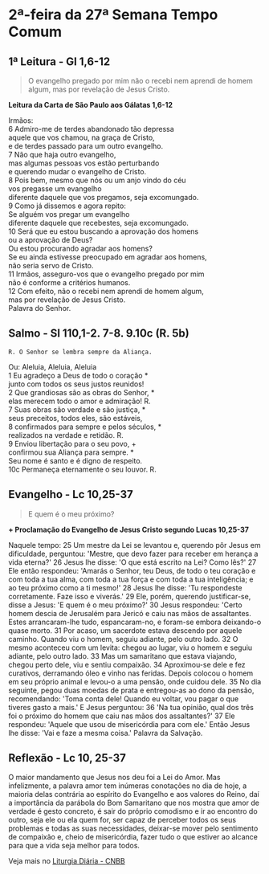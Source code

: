 # 2ª-feira da 27ª Semana Tempo Comum

## 1ª Leitura - Gl 1,6-12

> O evangelho pregado por mim não o recebi nem aprendi de homem algum, mas por revelação de Jesus Cristo.

**Leitura da Carta de São Paulo aos Gálatas 1,6-12**

Irmãos:   
6 Admiro-me de terdes abandonado tão depressa   
 aquele que vos chamou, na graça de Cristo,   
 e de terdes passado para um outro evangelho.   
7 Não que haja outro evangelho,   
 mas algumas pessoas vos estão perturbando   
 e querendo mudar o evangelho de Cristo.   
8 Pois bem, mesmo que nós ou um anjo vindo do céu   
 vos pregasse um evangelho   
 diferente daquele que vos pregamos, seja excomungado.   
9 Como já dissemos e agora repito:   
 Se alguém vos pregar um evangelho   
 diferente daquele que recebestes, seja excomungado.   
10 Será que eu estou buscando a aprovação dos homens   
 ou a aprovação de Deus?   
 Ou estou procurando agradar aos homens?   
 Se eu ainda estivesse preocupado em agradar aos homens,   
 não seria servo de Cristo.   
11 Irmãos, asseguro-vos que o evangelho pregado por mim   
 não é conforme a critérios humanos.   
12 Com efeito, não o recebi nem aprendi de homem algum,   
 mas por revelação de Jesus Cristo.   
 Palavra do Senhor.

## Salmo - Sl 110,1-2. 7-8. 9.10c (R. 5b)

`R. O Senhor se lembra sempre da Aliança.`

Ou: Aleluia, Aleluia, Aleluia   
1 Eu agradeço a Deus de todo o coração *   
 junto com todos os seus justos reunidos!   
2 Que grandiosas são as obras do Senhor, *   
 elas merecem todo o amor e admiração! R.       
7 Suas obras são verdade e são justiça, *   
 seus preceitos, todos eles, são estáveis,   
8 confirmados para sempre e pelos séculos, *   
 realizados na verdade e retidão. R.     
9 Enviou libertação para o seu povo, +   
 confirmou sua Aliança para sempre. *   
 Seu nome é santo e é digno de respeito.   
10c Permaneça eternamente o seu louvor. R.

## Evangelho - Lc 10,25-37

> E quem é o meu próximo?

**+ Proclamação do Evangelho de Jesus Cristo segundo Lucas 10,25-37**

Naquele tempo: 
25 Um mestre da Lei se levantou 
 e, querendo pôr Jesus em dificuldade, perguntou: 
 'Mestre, que devo fazer 
 para receber em herança a vida eterna?' 
26 Jesus lhe disse: 'O que está escrito na Lei? 
 Como lês?' 
27 Ele então respondeu: 
 'Amarás o Senhor, teu Deus, 
 de todo o teu coração e com toda a tua alma, 
 com toda a tua força e com toda a tua inteligência; 
 e ao teu próximo como a ti mesmo!' 
28 Jesus lhe disse: 'Tu respondeste corretamente. 
 Faze isso e viverás.' 
29 Ele, porém, querendo justificar-se, 
 disse a Jesus: 'E quem é o meu próximo?' 
30 Jesus respondeu: 
 'Certo homem descia de Jerusalém para Jericó 
 e caiu nas mãos de assaltantes. 
 Estes arrancaram-lhe tudo, espancaram-no, 
 e foram-se embora deixando-o quase morto. 
31 Por acaso, um sacerdote 
 estava descendo por aquele caminho. 
 Quando viu o homem, seguiu adiante, pelo outro lado. 
32 O mesmo aconteceu com um levita: 
 chegou ao lugar, viu o homem 
 e seguiu adiante, pelo outro lado. 
33 Mas um samaritano que estava viajando, 
 chegou perto dele, viu e sentiu compaixão. 
34 Aproximou-se dele e fez curativos, 
 derramando óleo e vinho nas feridas. 
 Depois colocou o homem em seu próprio animal 
 e levou-o a uma pensão, onde cuidou dele. 
35 No dia seguinte, pegou duas moedas de prata 
 e entregou-as ao dono da pensão, recomendando: 
 'Toma conta dele! 
 Quando eu voltar, 
 vou pagar o que tiveres gasto a mais.' 
 E Jesus perguntou: 
36 'Na tua opinião, qual dos três foi o próximo do homem 
 que caiu nas mãos dos assaltantes?' 
37 Ele respondeu: 
 'Aquele que usou de misericórdia para com ele.' 
 Então Jesus lhe disse: 'Vai e faze a mesma coisa.' 
 Palavra da Salvação.

## Reflexão - Lc 10, 25-37

O maior mandamento que Jesus nos deu foi a Lei do Amor. Mas infelizmente, a palavra amor tem inúmeras conotações no dia de hoje, a maioria delas contrária ao espírito do Evangelho e aos valores do Reino, daí a importância da parábola do Bom Samaritano que nos mostra que amor de verdade é gesto concreto, é sair do próprio comodismo e ir ao encontro do outro, seja ele ou ela quem for, ser capaz de perceber todos os seus problemas e todas as suas necessidades, deixar-se mover pelo sentimento de compaixão e, cheio de misericórdia, fazer tudo o que estiver ao alcance para que a vida seja melhor para todos.

Veja mais no [Liturgia Diária - CNBB](http://liturgiadiaria.cnbb.org.br/app/user/user/UserView.php?ano=2016&mes=10&dia=3)